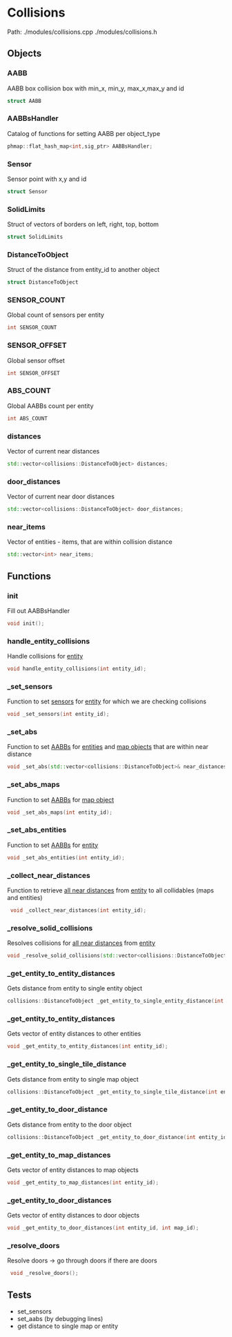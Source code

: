 # Collisions
Path: ./modules/collisions.cpp   ./modules/collisions.h

## Objects

### AABB
AABB box collision box with min_x, min_y, max_x,max_y and id
```c++
struct AABB
```

### AABBsHandler
Catalog of functions for setting AABB per object_type
```c++
phmap::flat_hash_map<int,sig_ptr> AABBsHandler;
```

### Sensor
Sensor point with x,y and id
```c++
struct Sensor
```

### SolidLimits
Struct of vectors of borders on left, right, top, bottom
```c++
struct SolidLimits
```

### DistanceToObject
Struct of the distance from entity_id to another object
```c++
struct DistanceToObject
```

### SENSOR_COUNT 
Global count of sensors per entity
```c++
int SENSOR_COUNT
```

### SENSOR_OFFSET
Global sensor offset
```c++
int SENSOR_OFFSET
```

### ABS_COUNT
Global AABBs count  per entity
```c++
int ABS_COUNT
```

### distances
Vector of current near distances
```c++
std::vector<collisions::DistanceToObject> distances;
```

### door_distances
Vector of current near door distances
```c++
std::vector<collisions::DistanceToObject> door_distances;
```

### near_items
Vector of entities - items, that are within collision distance
```c++
std::vector<int> near_items;

```

## Functions

### init
Fill out AABBsHandler
```c++
void init();
```

### handle_entity_collisions
Handle collisions for  [entity](entity.md#Entity)
```c++
void handle_entity_collisions(int entity_id);
```

### _set_sensors
Function to set [sensors](collisions.md#Sensor) for [entity](entity.md#Entity) for which we are checking collisions
```c++
void _set_sensors(int entity_id);
```

### _set_abs
Function to set [AABBs](collisions.md#AABB) for [entities](entity.md#Entity) and [map objects](maps.md#Map) that are within near distance
```c++
void _set_abs(std::vector<collisions::DistanceToObject>& near_distances);
```

### _set_abs_maps
Function to set [AABBs](collisions.md#AABB) for [map object](maps.md#Map)
```c++
void _set_abs_maps(int entity_id);
```

### _set_abs_entities
Function to set [AABBs](collisions.md#AABB) for [entity](entity.md#Entity)
```c++
void _set_abs_entities(int entity_id);
```

### _collect_near_distances
Function to retrieve [all near distances](collisions.md#DistanceToObject) from [entity](entity.md#Entity) to all collidables (maps and entities)
```c++
 void _collect_near_distances(int entity_id);
```

### _resolve_solid_collisions
Resolves collisions for [all near distances](collisions.md#DistanceToObject) from [entity](entity.md#Entity) 
```c++
void _resolve_solid_collisions(std::vector<collisions::DistanceToObject>& near_distances);
```

### _get_entity_to_entity_distances
Gets distance from entity to single entity object
```c++
collisions::DistanceToObject _get_entity_to_single_entity_distance(int entity_id, int target_entity_id);
```

### _get_entity_to_entity_distances
Gets vector of entity distances to other entities
```c++
void _get_entity_to_entity_distances(int entity_id);
```

### _get_entity_to_single_tile_distance
Gets distance from entity to single map object
```c++
collisions::DistanceToObject _get_entity_to_single_tile_distance(int entity_id, int tile_id);
```

### _get_entity_to_door_distance
Gets distance from entity to the door object
```c++
collisions::DistanceToObject _get_entity_to_door_distance(int entity_id, int map_id, int door_index);

```

### _get_entity_to_map_distances
Gets vector of entity distances to map objects
```c++
void _get_entity_to_map_distances(int entity_id);
```

### _get_entity_to_door_distances
Gets vector of entity distances to door objects
```c++
void _get_entity_to_door_distances(int entity_id, int map_id);
```


### _resolve_doors
Resolve doors -> go through doors if there are doors
```c++
 void _resolve_doors();
```


## Tests
- set_sensors
- set_aabs (by debugging lines)
- get distance to single map or entity

